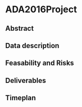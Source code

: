 # ADA2016Project
## Abstract
## Data description
## Feasability and Risks
## Deliverables
## Timeplan
